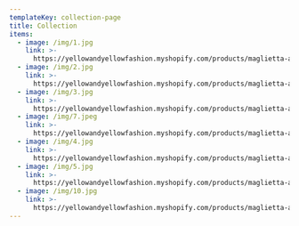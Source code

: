 ```yaml
---
templateKey: collection-page
title: Collection
items:
  - image: /img/1.jpg
    link: >-
      https://yellowandyellowfashion.myshopify.com/products/maglietta-a-maniche-corte
  - image: /img/2.jpg
    link: >-
      https://yellowandyellowfashion.myshopify.com/products/maglietta-a-maniche-corte
  - image: /img/3.jpg
    link: >-
      https://yellowandyellowfashion.myshopify.com/products/maglietta-a-maniche-corte
  - image: /img/7.jpeg
    link: >-
      https://yellowandyellowfashion.myshopify.com/products/maglietta-a-maniche-corte
  - image: /img/4.jpg
    link: >-
      https://yellowandyellowfashion.myshopify.com/products/maglietta-a-maniche-corte
  - image: /img/5.jpg
    link: >-
      https://yellowandyellowfashion.myshopify.com/products/maglietta-a-maniche-corte
  - image: /img/10.jpg
    link: >-
      https://yellowandyellowfashion.myshopify.com/products/maglietta-a-maniche-corte
---
```


